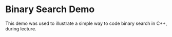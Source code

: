 
# Binary Search Demo

This demo was used to illustrate a simple way to code binary search in C++, during lecture.

